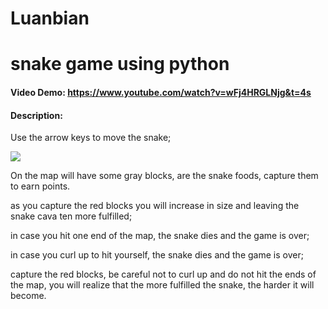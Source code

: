 # Luanbian
# snake game using python
#### Video Demo: https://www.youtube.com/watch?v=wFj4HRGLNjg&t=4s
#### Description:

Use the arrow keys to move the snake;

<img src="https://static.thenounproject.com/png/335640-200.png"/>

On the map will have some gray blocks, are the snake foods, capture them to earn points.

as you capture the red blocks you will increase in size and leaving the snake cava ten more fulfilled;

in case you hit one end of the map, the snake dies and the game is over;

in case you curl up to hit yourself, the snake dies and the game is over;

capture the red blocks, be careful not to curl up and do not hit the ends of the map, you will realize that the more fulfilled the snake, the harder it will become.
